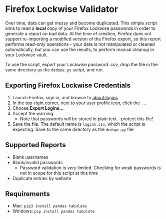 # Firefox Lockwise Validator

Over time, data can get messy and become duplicated. This simple script aims to read a **local** copy of your Firefox Lockwise passwords in order to generate a report on bad data. At the time of creation, Firefox does not support re-importing a modified version of the Firefox export, so this report performs read-only operations - your data is not manipulated or cleaned automatically, but you can use the results, to perform manual cleanup in your Lockwise vault.

To use the script, export your Lockwise password .csv, drop the file in the same directory as the `dedupe.py` script, and run.
  
## Exporting Firefox Lockwise Credentials

1. Launch Firefox, sign in, and browse to [about:logins](about:logins)
2. In the top-right corner, next to your user profile icon, click the `...`
3. Choose **Export Logins...**
4. Accept the warning
   * Note that passwords will be stored in plain text - protect this file!
5. Save the file. The default name is `logins.csv`, which the script is expecting. Save to the same directory as the `dedupe.py` file

## Supported Reports

* Blank usernames
* Blank/invalid passwords
	* Password validation is *very* limited. Checking for weak passwords is not in scope for this script at this time
* Duplicate entries by website

## Requirements

* Mac: `pip3 install pandas tabulate`
* Windows: `pip install pandas tabulate`